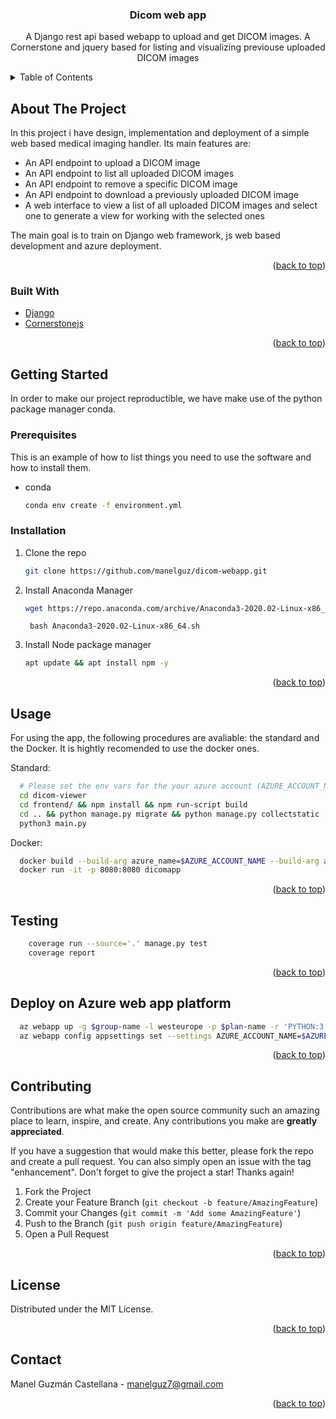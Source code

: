 <div id="top"></div>

  <h3 align="center">Dicom web app</h3>

  <p align="center">
    A Django rest api based webapp to upload and get DICOM images.
    A Cornerstone and jquery based for listing and visualizing previouse uploaded DICOM images 
  </p>
</div>



<!-- TABLE OF CONTENTS -->
<details>
  <summary>Table of Contents</summary>
  <ol>
    <li>
      <a href="#about-the-project">About The Project</a>
      <ul>
        <li><a href="#built-with">Built With</a></li>
      </ul>
    </li>
    <li>
      <a href="#getting-started">Getting Started</a>
      <ul>
        <li><a href="#prerequisites">Prerequisites</a></li>
        <li><a href="#installation">Installation</a></li>
      </ul>
    </li>
    <li><a href="#usage">Usage</a></li>
    <li><a href="#roadmap">Roadmap</a></li>
    <li><a href="#contributing">Contributing</a></li>
    <li><a href="#license">License</a></li>
    <li><a href="#contact">Contact</a></li>
    <li><a href="#acknowledgments">Acknowledgments</a></li>
  </ol>
</details>



<!-- ABOUT THE PROJECT -->
## About The Project



In this project i have design, implementation and deployment of a simple web based medical imaging handler.
Its main features are:

- An API endpoint to upload a DICOM image 
- An API endpoint to list all uploaded DICOM images
- An API endpoint to remove a specific DICOM image
- An API endpoint to download a previously uploaded DICOM image
- A web interface to view a list of all uploaded DICOM images and select one to generate a view for working with the selected ones

The main goal is to train on Django web framework, js web based development and azure deployment.

<p align="right">(<a href="#top">back to top</a>)</p>



### Built With

* [Django](https://www.djangoproject.com/)
* [Cornerstonejs](https://github.com/cornerstonejs/cornerstone)


<p align="right">(<a href="#top">back to top</a>)</p>



<!-- GETTING STARTED -->
## Getting Started

In order to make our project reproductible, we have make use of the python package manager conda.

### Prerequisites

This is an example of how to list things you need to use the software and how to install them.
* conda
  ```sh
  conda env create -f environment.yml
  ```

### Installation

1. Clone the repo
   ```sh
   git clone https://github.com/manelguz/dicom-webapp.git
   ```
2. Install Anaconda Manager
   ```sh
   wget https://repo.anaconda.com/archive/Anaconda3-2020.02-Linux-x86_64.sh
   ```
   ```
    bash Anaconda3-2020.02-Linux-x86_64.sh
   ```
3. Install Node package manager
   ```sh
   apt update && apt install npm -y
   ```

<p align="right">(<a href="#top">back to top</a>)</p>



<!-- USAGE EXAMPLES -->
## Usage

For using the app, the following procedures are avaliable: the standard and the Docker. It is hightly recomended to use the docker ones.

Standard:
  
  ```sh
    # Please set the env vars for the your azure account (AZURE_ACCOUNT_NAME, $AZURE_ACCOUNT_KEY) to fetch the blobs and a given $SECRET_KEY for the django app
    cd dicom-viewer
    cd frontend/ && npm install && npm run-script build
    cd .. && python manage.py migrate && python manage.py collectstatic
    python3 main.py
  ```

Docker:

  ```sh
    docker build --build-arg azure_name=$AZURE_ACCOUNT_NAME --build-arg azure_key=$AZURE_ACCOUNT_KEY  --build-arg django_key=$SECRET_KEY  . -t dicomapp
    docker run -it -p 8080:8080 dicomapp
  ```

<p align="right">(<a href="#top">back to top</a>)</p>

<!-- Testing -->
## Testing

  ```sh
      coverage run --source='.' manage.py test
      coverage report
  ```

<p align="right">(<a href="#top">back to top</a>)</p>


## Deploy on Azure web app platform
  ```sh
    az webapp up -g $group-name -l westeurope -p $plan-name -r 'PYTHON:3.8'
    az webapp config appsettings set --settings AZURE_ACCOUNT_NAME=$AZURE_ACCOUNT_NAME AZURE_ACCOUNT_KEY=$AZURE_ACCOUNT_KEY SECRET_KEY=$SECRET_KEY
  ```
<p align="right">(<a href="#top">back to top</a>)</p>

<!-- CONTRIBUTING -->
## Contributing

Contributions are what make the open source community such an amazing place to learn, inspire, and create. Any contributions you make are **greatly appreciated**.

If you have a suggestion that would make this better, please fork the repo and create a pull request. You can also simply open an issue with the tag "enhancement".
Don't forget to give the project a star! Thanks again!

1. Fork the Project
2. Create your Feature Branch (`git checkout -b feature/AmazingFeature`)
3. Commit your Changes (`git commit -m 'Add some AmazingFeature'`)
4. Push to the Branch (`git push origin feature/AmazingFeature`)
5. Open a Pull Request

<p align="right">(<a href="#top">back to top</a>)</p>



<!-- LICENSE -->
## License

Distributed under the MIT License.

<p align="right">(<a href="#top">back to top</a>)</p>



<!-- CONTACT -->
## Contact

Manel Guzmán Castellana - manelguz7@gmail.com


<p align="right">(<a href="#top">back to top</a>)</p>


<!-- MARKDOWN LINKS & IMAGES -->
<!-- https://www.markdownguide.org/basic-syntax/#reference-style-links -->
[contributors-shield]: https://img.shields.io/github/contributors/othneildrew/Best-README-Template.svg?style=for-the-badge
[contributors-url]: https://github.com/othneildrew/Best-README-Template/graphs/contributors
[forks-shield]: https://img.shields.io/github/forks/othneildrew/Best-README-Template.svg?style=for-the-badge
[forks-url]: https://github.com/othneildrew/Best-README-Template/network/members
[stars-shield]: https://img.shields.io/github/stars/othneildrew/Best-README-Template.svg?style=for-the-badge
[stars-url]: https://github.com/othneildrew/Best-README-Template/stargazers
[issues-shield]: https://img.shields.io/github/issues/othneildrew/Best-README-Template.svg?style=for-the-badge
[issues-url]: https://github.com/othneildrew/Best-README-Template/issues
[license-shield]: https://img.shields.io/github/license/othneildrew/Best-README-Template.svg?style=for-the-badge
[license-url]: https://github.com/othneildrew/Best-README-Template/blob/master/LICENSE.txt
[linkedin-shield]: https://img.shields.io/badge/-LinkedIn-black.svg?style=for-the-badge&logo=linkedin&colorB=555
[linkedin-url]: https://linkedin.com/in/othneildrew
[product-screenshot]: images/screenshot.png

